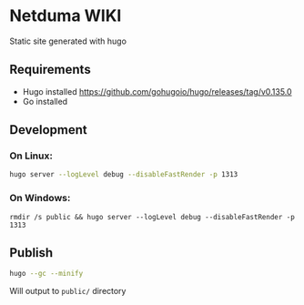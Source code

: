# Netduma WIKI

Static site generated with hugo

## Requirements

* Hugo installed https://github.com/gohugoio/hugo/releases/tag/v0.135.0
* Go installed

## Development

### On Linux:

```bash
hugo server --logLevel debug --disableFastRender -p 1313
```

### On Windows:

```batch
rmdir /s public && hugo server --logLevel debug --disableFastRender -p 1313
```

## Publish

```bash
hugo --gc --minify
```

Will output to `public/` directory